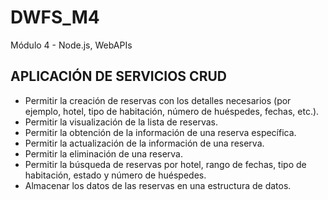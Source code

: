 # DWFS_M4
Módulo 4 - Node.js, WebAPIs

## APLICACIÓN DE SERVICIOS CRUD

- Permitir la creación de reservas con los detalles necesarios (por ejemplo, hotel, tipo de habitación, número de huéspedes, fechas, etc.).
-  Permitir la visualización de la lista de reservas.
-  Permitir la obtención de la información de una reserva específica.
-  Permitir la actualización de la información de una reserva.
-  Permitir la eliminación de una reserva.
-   Permitir la búsqueda de reservas por hotel, rango de fechas, tipo de habitación, estado y número de huéspedes.
-   Almacenar los datos de las reservas en una estructura de datos.
